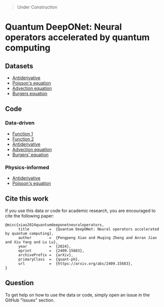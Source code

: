 > Under Construction

# Quantum DeepONet: Neural operators accelerated by quantum computing

## Datasets

- [Antiderivative](data/ode_generation.py)
- [Poisson's equation](data/poisson_generation.py)
- [Advection equation](data/advection_generation.py)
- [Burgers equation](data/burgers_generation.py)

## Code

### Data-driven
- [Function 1](src/data_driven/simple_function)
- [Function 2](src/data_driven/complex_function)
- [Antiderivative](src/data_driven/antiderivative)
- [Advection equation](src/data_driven/advection)
- [Burgers' equation](src/data_driven/burgers)

### Physics-informed
- [Antiderivative](src/physics_informed/antiderivative/)
- [Poisson's equation](src/physics_informed/poisson/)

## Cite this work

If you use this data or code for academic research, you are encouraged to cite the following paper:

```
@misc{xiao2024quantumdeeponetneuraloperators,
      title         =  {Quantum DeepONet: Neural operators accelerated by quantum computing}, 
      author        =  {Pengpeng Xiao and Muqing Zheng and Anran Jiao and Xiu Yang and Lu Lu},
      year          =  {2024},
      eprint        =  {2409.15683},
      archivePrefix =  {arXiv},
      primaryClass  =  {quant-ph},
      url           =  {https://arxiv.org/abs/2409.15683}, 
}
```

## Question

To get help on how to use the data or code, simply open an issue in the GitHub "Issues" section.
